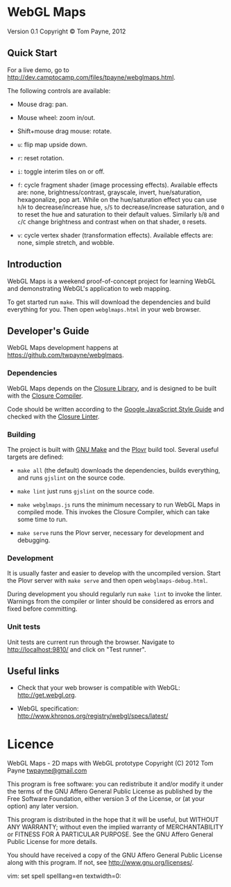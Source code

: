 WebGL Maps
==========

Version 0.1
Copyright &copy; Tom Payne, 2012


Quick Start
-----------

For a live demo, go to <http://dev.camptocamp.com/files/tpayne/webglmaps.html>.

The following controls are available:

* Mouse drag: pan.

* Mouse wheel: zoom in/out.

* Shift+mouse drag mouse: rotate.

* `u`: flip map upside down.

* `r`: reset rotation.

* `i`: toggle interim tiles on or off.

* `f`: cycle fragment shader (image processing effects).  Available effects are: none, brightness/contrast, grayscale, invert, hue/saturation, hexagonalize, pop art.  While on the hue/saturation effect you can use `h`/`H` to decrease/increase hue, `s`/`S` to decrease/increase saturation, and `0` to reset the hue and saturation to their default values.  Similarly `b`/`B` and `c`/`C` change brightness and contrast when on that shader, `0` resets.

* `v`: cycle vertex shader (transformation effects).  Available effects are: none, simple stretch, and wobble.


Introduction
------------

WebGL Maps is a weekend proof-of-concept project for learning WebGL and demonstrating WebGL's application to web mapping.

To get started run `make`.  This will download the dependencies and build everything for you.  Then open `webglmaps.html` in your web browser.


Developer's Guide
-----------------

WebGL Maps development happens at <https://github.com/twpayne/webglmaps>.


### Dependencies

WebGL Maps depends on the [Closure Library](http://code.google.com/closure/library/), and is designed to be built with the [Closure Compiler](http://code.google.com/closure/compiler).

Code should be written according to the [Google JavaScript Style Guide](http://google-styleguide.googlecode.com/svn/trunk/javascriptguide.xml) and checked with the [Closure Linter](http://code.google.com/closure/utilities/).

### Building

The project is built with [GNU Make](http://www.gnu.org/software/make/) and the [Plovr](http://plovr.com) build tool.  Several useful targets are defined:

* `make all` (the default) downloads the dependencies, builds everything, and runs `gjslint` on the source code.

* `make lint` just runs `gjslint` on the source code.

* `make webglmaps.js` runs the minimum necessary to run WebGL Maps in compiled mode.  This invokes the Closure Compiler, which can take some time to run.

* `make serve` runs the Plovr server, necessary for development and debugging.

### Development

It is usually faster and easier to develop with the uncompiled version.  Start the Plovr server with `make serve` and then open `webglmaps-debug.html`.

During development you should regularly run `make lint` to invoke the linter.  Warnings from the compiler or linter should be considered as errors and fixed before committing.

### Unit tests

Unit tests are current run through the browser.  Navigate to <http://localhost:9810/> and click on "Test runner".


Useful links
------------

* Check that your web browser is compatible with WebGL: <http://get.webgl.org>.

* WebGL specification: <http://www.khronos.org/registry/webgl/specs/latest/>


Licence
=======

WebGL Maps - 2D maps with WebGL prototype
Copyright (C) 2012 Tom Payne <twpayne@gmail.com>

This program is free software: you can redistribute it and/or modify it under
the terms of the GNU Affero General Public License as published by the Free
Software Foundation, either version 3 of the License, or (at your option) any
later version.

This program is distributed in the hope that it will be useful, but WITHOUT ANY
WARRANTY; without even the implied warranty of MERCHANTABILITY or FITNESS FOR A
PARTICULAR PURPOSE.  See the GNU Affero General Public License for more
details.

You should have received a copy of the GNU Affero General Public License along
with this program.  If not, see <http://www.gnu.org/licenses/>.


vim: set spell spelllang=en textwidth=0:
